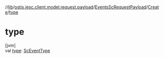 //[lib](../../../../index.md)/[ostis.jesc.client.model.request.payload](../../index.md)/[EventsScRequestPayload](../index.md)/[Create](index.md)/[type](type.md)

# type

[jvm]\
val [type](type.md): [ScEventType](../../../ostis.jesc.client.model.event/-sc-event-type/index.md)
